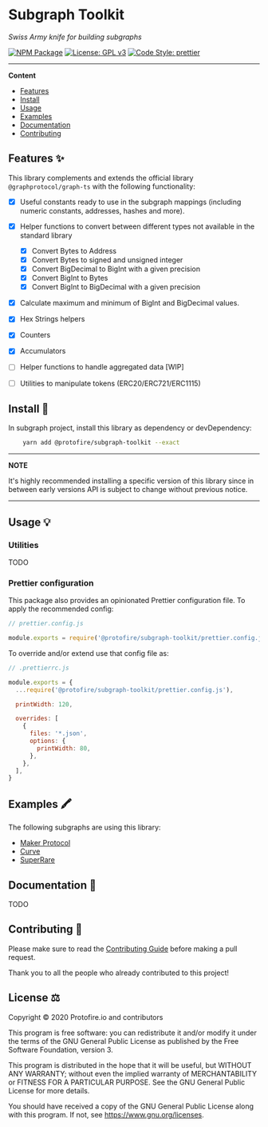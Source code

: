 # Subgraph Toolkit
<p><i>Swiss Army knife for building subgraphs</i></p>

[![NPM Package](https://img.shields.io/npm/v/@protofire/subgraph-toolkit)](https://www.npmjs.com/package/@protofire/subgraph-toolkit)
[![License: GPL v3](https://img.shields.io/badge/License-GPLv3-blue.svg)](https://www.gnu.org/licenses/gpl-3.0)
[![Code Style: prettier](https://img.shields.io/badge/Code_Style-prettier-ff69b4.svg)](https://github.com/prettier/prettier)

---

**Content**

* [Features](##features)
* [Install](##install)
* [Usage](##usage)
* [Examples](##example)
* [Documentation](##documentation)
* [Contributing](##contributing)


## Features ✨

This library complements and extends the official library `@graphprotocol/graph-ts` with the following functionality: 
- [x] Useful constants ready to use in the subgraph mappings (including numeric constants, addresses, hashes and more).
- [x] Helper functions to convert between different types not available in the standard library
    - [x] Convert Bytes to Address
    - [x] Convert Bytes to signed and unsigned integer
    - [x] Convert BigDecimal to BigInt with a given precision
    - [x] Convert BigInt to Bytes
    - [x] Convert BigInt to BigDecimal with a given precision
- [x] Calculate maximum and minimum of BigInt and BigDecimal values. 
- [x] Hex Strings helpers
- [x] Counters
- [x] Accumulators
- [ ] Helper functions to handle aggregated data [WIP]
- [ ] Utilities to manipulate tokens (ERC20/ERC721/ERC1115)


## Install 🐙

In subgraph project, install this library as dependency or devDependency:

```bash
    yarn add @protofire/subgraph-toolkit --exact
```

---
**NOTE**

It's highly recommended installing a specific version of this library since in between early versions API is subject to change without previous notice.

---


## Usage 💡

### Utilities

TODO

### Prettier configuration

This package also provides an opinionated Prettier configuration file. To apply the recommended config:  

```javascript
// prettier.config.js

module.exports = require('@protofire/subgraph-toolkit/prettier.config.js')
```

To override and/or extend use that config file as:

```javascript
// .prettierrc.js

module.exports = {
  ...require('@protofire/subgraph-toolkit/prettier.config.js'),

  printWidth: 120,

  overrides: [
    {
      files: '*.json',
      options: {
        printWidth: 80,
      },
    },
  ],
}
```


## Examples 🖍

The following subgraphs are using this library:
* [Maker Protocol](https://thegraph.com/explorer/subgraph/protofire/maker-protocol)
* [Curve](https://thegraph.com/explorer/subgraph/protofire/curve)
* [SuperRare](https://thegraph.com/explorer/subgraph/protofire/superrare)


## Documentation 📄

TODO


## Contributing 🍰

Please make sure to read the [Contributing Guide]() before making a pull request.

Thank you to all the people who already contributed to this project!


## License ⚖️

Copyright © 2020 Protofire.io and contributors

This program is free software: you can redistribute it and/or modify it under the terms of the GNU General Public License as published by the Free Software Foundation, version 3.

This program is distributed in the hope that it will be useful, but WITHOUT ANY WARRANTY; without even the implied warranty of MERCHANTABILITY or FITNESS FOR A PARTICULAR PURPOSE. See the GNU General Public License for more details.

You should have received a copy of the GNU General Public License along with this program. If not, see <https://www.gnu.org/licenses>.
